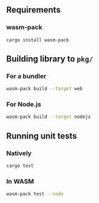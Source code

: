 ## Requirements

### wasm-pack

```sh
cargo install wasm-pack 
```

## Building library to `pkg/`

### For a bundler

```sh
wasm-pack build --target web
```

### For Node.js

```sh
wasm-pack build --target nodejs
```

## Running unit tests

### Natively

```sh
cargo test
```

### In WASM

```sh
wasm-pack test --node
```
